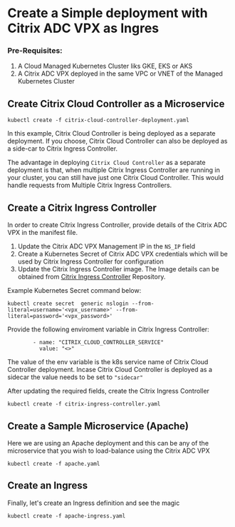 # Create a Simple deployment with Citrix ADC VPX as Ingres

### Pre-Requisites:

1. A Cloud Managed Kubernetes Cluster liks GKE, EKS or AKS
2. A Citrix ADC VPX deployed in the same VPC or VNET of the Managed Kubernetes Cluster

## Create Citrix Cloud Controller as a Microservice

```
kubectl create -f citrix-cloud-controller-deployment.yaml
```

In this example, Citrix Cloud Controller is being deployed as a separate deployment. If you choose, Citrix Cloud Controller can also be deployed as a side-car to Citrix Ingress Controller.

The advantage in deploying `Citrix Cloud Controller` as a separate deployment is that, when multiple Citrix Ingress Controller are running in your cluster, you can still have just one Citrix Cloud Controller. This would handle requests from Multiple Citrix Ingress Controllers.

## Create a Citrix Ingress Controller

In order to create Citrix Ingress Controller, provide details of the Citrix ADC VPX in the manifest file.

1. Update the Citrix ADC VPX Management IP in the `NS_IP` field
2. Create a Kubernetes Secret of Citrix ADC VPX credentials which will be used by Citrix Ingress Controller for configuration
3. Update the Citrix Ingress Controller image. The Image details can be obtained from [Citrix Ingress Controller](https://github.com/citrix/citrix-k8s-ingress-controller/tree/master/deployment) Repository.

Example Kubernetes Secret command below:

```
kubectl create secret  generic nslogin --from-literal=username='<vpx_username>' --from-literal=password='<vpx_password>'
```
Provide the following enviroment variable in Citrix Ingress Controller:

```
        - name: "CITRIX_CLOUD_CONTROLLER_SERVICE"
          value: "<>"

```

The value of the env variable is the k8s service name of Citrix Cloud Controller deployment. Incase Citrix Cloud Controller is deployed as a sidecar the value needs to be set to ```"sidecar"```

After updating the required fields, create the Citrix Ingress Controller

```
kubectl create -f citrix-ingress-controller.yaml
```

## Create a Sample Microservice (Apache)

Here we are using an Apache deployment and this can be any of the microservice that you wish to load-balance using the Citrix ADC VPX

```
kubectl create -f apache.yaml
```

## Create an Ingress

Finally, let's create an Ingress definition and see the magic

```
kubectl create -f apache-ingress.yaml
```

